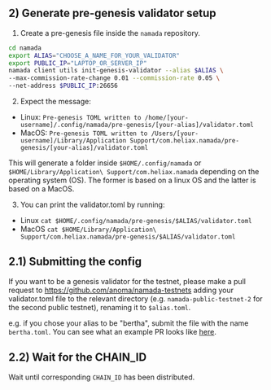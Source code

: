 ## 2) Generate pre-genesis validator setup

1. Create a pre-genesis file inside the `namada` repository.
``` bash
cd namada
export ALIAS="CHOOSE_A_NAME_FOR_YOUR_VALIDATOR"
export PUBLIC_IP="LAPTOP_OR_SERVER_IP"
namada client utils init-genesis-validator --alias $ALIAS \
--max-commission-rate-change 0.01 --commission-rate 0.05 \
--net-address $PUBLIC_IP:26656
```
2. Expect the message:
- Linux: `Pre-genesis TOML written to /home/[your-username]/.config/namada/pre-genesis/[your-alias]/validator.toml`
- MacOS: `Pre-genesis TOML written to /Users/[your-username]/Library/Application Support/com.heliax.namada/pre-genesis/[your-alias]/validator.toml`

This will generate a folder inside `$HOME/.config/namada` or `$HOME/Library/Application\ Support/com.heliax.namada` depending on the operating system (OS). The former is based on a linux OS and the latter is based on a MacOS.

3. You can print the validator.toml by running: 

- Linux `cat $HOME/.config/namada/pre-genesis/$ALIAS/validator.toml`
- MacOS `cat $HOME/Library/Application\ Support/com.heliax.namada/pre-genesis/$ALIAS/validator.toml`


## 2.1) Submitting the config
If you want to be a genesis validator for the testnet, please make a pull request to https://github.com/anoma/namada-testnets adding your validator.toml file to the relevant directory (e.g. `namada-public-testnet-2` for the second public testnet), renaming it to `$alias.toml`. 

e.g. if you chose your alias to be "bertha", submit the file with the name `bertha.toml`. You can see what an example PR looks like [here](https://github.com/anoma/namada-testnets/pull/29).

## 2.2) Wait for the CHAIN_ID
Wait until corresponding `CHAIN_ID` has been distributed.
